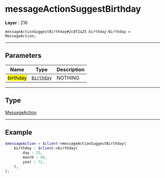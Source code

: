 # messageActionSuggestBirthday

**Layer** : 216

```tl
messageActionSuggestBirthday#2c8f2a25 birthday:Birthday = MessageAction;
```

---

## Parameters

| Name | Type | Description |
| :---: | :---: | :--- |
| <mark>birthday</mark> | [`Birthday`](type/Birthday) | NOTHING |

---

## Type

[MessageAction](type/MessageAction)

---

## Example

```php
$messageAction = $client->messageActionSuggestBirthday(
	birthday : $client->birthday(
		day : 25,
		month : 98,
		year : 72,
	),
);
```